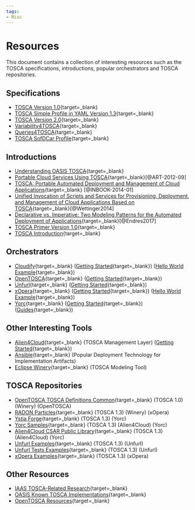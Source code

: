 ```yaml
---
tags:
- Misc
---
```


# Resources

This document contains a collection of interesting resources such as the TOSCA specifications, introductions, popular orchestrators and TOSCA repositories.

## Specifications

- [TOSCA Version 1.0](https://docs.oasis-open.org/tosca/TOSCA/v1.0/os/TOSCA-v1.0-os.html){target=_blank}
- [TOSCA Simple Profile in YAML Version 1.3](https://docs.oasis-open.org/tosca/TOSCA-Simple-Profile-YAML/v1.3/os/TOSCA-Simple-Profile-YAML-v1.3-os.html){target=_blank}
- [TOSCA Version 2.0](https://docs.oasis-open.org/tosca/TOSCA/v2.0/TOSCA-v2.0.html){target=_blank}
- [Variability4TOSCA](variability4tosca/specification){target=_blank}
- [Queries4TOSCA](queries4tosca/specification){target=_blank}
- [TOSCA SofDCar Profile](sofdcar/profile){target=_blank}

## Introductions

- [Understanding OASIS TOSCA](https://www.youtube.com/watch?v=C75LBxsQNsc){target=_blank}
- [Portable Cloud Services Using TOSCA](https://www.iaas.uni-stuttgart.de/publications/ART-2012-09-PortableCloudServicesUsingTOSCA.pdf){target=_blank}[@ART-2012-09]
- [TOSCA: Portable Automated Deployment and Management of Cloud Applications](https://www.iaas.uni-stuttgart.de/publications/INBOOK-2014-01-TOSCA-Portable-Automated-Deployment-and-Management-of-Cloud-Applications.pdf){target=_blank} [@INBOOK-2014-01]
- [Unified Invocation of Scripts and Services for Provisioning, Deployment, and Management of Cloud Applications Based on TOSCA](https://www.iaas.uni-stuttgart.de/publications/INPROC-2014-22-Unified-Invocation-of-Scripts-and-Services-for-Provisioning-Deployment-and-Management-of-Cloud-Applications-Based-on-TOSCA.pdf){target=_blank}[@Wettinger2014]
- [Declarative vs. Imperative: Two Modeling Patterns for the Automated Deployment of Applications](https://www.iaas.uni-stuttgart.de/publications/INPROC-2017-12-Declarative-vs-Imperative-Modeling-Patterns.pdf){target=_blank}[@Endres2017]
- [TOSCA Primer Version 1.0](http://docs.oasis-open.org/tosca/tosca-primer/v1.0/tosca-primer-v1.0.html){target=_blank}
- [TOSCA Introduction](https://www.opentosca.org/documents/presentation-tosca.pdf){target=_blank}

## Orchestrators

- [Cloudify](https://cloudify.co){target=_blank} ([Getting Started](https://docs.cloudify.co/latest/trial_getting_started){target=_blank}) ([Hello World Example](https://github.com/cloudify-cosmo/cloudify-hello-world-example){target=_blank})
- [OpenTOSCA](http://opentosca.org){target=_blank} ([Getting Started](https://github.com/UST-QuAntiL/tosca-definitions-qc-applications/blob/main/docs/tutorial-model-and-deploy.md){target=_blank})
- [Unfurl](https://unfurl.run){target=_blank} ([Getting Started](https://docs.unfurl.run/get-started-step-by-step.html){target=_blank})
- [xOpera](https://github.com/xlab-si/xopera-opera){target=_blank} ([Getting Started](https://xlab-si.github.io/xopera-docs/02-cli.html#quickstart){target=_blank}) ([Hello World Example](https://github.com/xlab-si/xopera-examples/tree/main/misc/hello-world){target=_blank})
- [Yorc](https://yorc.readthedocs.io/en/latest){target=_blank} ([Getting Started](https://alien4cloud.github.io/common/features.html#/documentation/latest/getting_started/new_getting_started.html){target=_blank}) ([Guides](https://github.com/ystia/yorc-guides){target=_blank})

## Other Interesting Tools

- [Alien4Cloud](https://alien4cloud.github.io){target=_blank} (TOSCA Management Layer) ([Getting Started](https://alien4cloud.github.io/common/features.html#/documentation/latest/getting_started/new_getting_started.html){target=_blank})
- [Ansible](https://docs.ansible.com/ansible/latest/index.html){target=_blank} (Popular Deployment Technology for Implementation Artifacts)
- [Eclipse Winery](https://github.com/eclipse/winery){target=_blank} (TOSCA Modeling Tool)

## TOSCA Repositories

- [OpenTOSCA TOSCA Definitions Common](https://github.com/OpenTOSCA/tosca-definitions-common){target=_blank} (TOSCA 1.0) (Winery) (OpenTOSCA)
- [RADON Particles](https://github.com/radon-h2020/radon-particles){target=_blank} (TOSCA 1.3) (Winery) (xOpera)
- [Ystia Forge](https://github.com/ystia/forge){target=_blank} (TOSCA 1.3) (Yorc)
- [Yorc Samples](https://github.com/ystia/tosca-samples){target=_blank} (TOSCA 1.3) (Alien4Cloud) (Yorc)
- [Alien4Cloud CSAR Public Library](https://github.com/alien4cloud/csar-public-library){target=_blank} (TOSCA 1.3) (Alien4Cloud) (Yorc)
- [Unfurl Examples](https://github.com/onecommons/unfurl-examples){target=_blank} (TOSCA 1.3) (Unfurl)
- [Unfurl Tests Examples](https://github.com/onecommons/unfurl/tree/master/tests/examples){target=_blank} (TOSCA 1.3) (Unfurl)
- [xOpera Examples](https://github.com/xlab-si/xopera-examples){target=_blank} (TOSCA 1.3) (xOpera)

## Other Resources

- [IAAS TOSCA-Related Research](https://www.opentosca.org/resources){target=_blank}
- [OASIS Known TOSCA Implementations](https://github.com/oasis-open/tosca-community-contributions/wiki/Known-TOSCA-Implementations){target=_blank}
- [OpenTOSCA Resources](https://www.opentosca.org/resources){target=_blank}
